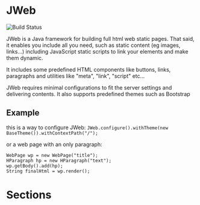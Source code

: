 # JWeb

![Build Status](http://teamcity.vicart.ovh:8080/app/rest/builds/buildType:(id:Jweb_BuildSnapshot)/statusIcon.svg "Build status")

JWeb is a Java framework for building full html web static pages. That said, it enables you include all you need, such as static content (eg images, links...) including JavaScript static scripts to link your elements and make them dynamic.

It includes some predefined HTML components like buttons, links, paragraphs and utilities like "meta", "link", "script" etc...

JWeb requires minimal configurations to fit the server settings and delivering contents. It also supports predefined themes such as Bootstrap

## Example

this is a way to configure JWeb:
`JWeb.configure().withTheme(new BaseTheme()).withContextPath("/");`

or a web page with an only paragraph:
```
WebPage wp = new WebPage("title");
HParagraph hp = new HParagraph("text");
wp.getBody().add(hp);
String finalHtml = wp.render();
```

# Sections

